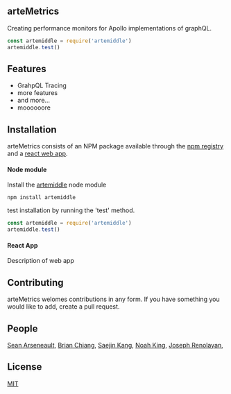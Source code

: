 ## arteMetrics
Creating performance monitors for Apollo implementations of graphQL.

```js
const artemiddle = require('artemiddle')
artemiddle.test()
```

## Features

  * GrahpQL Tracing
  * more features
  * and more...
  * moooooore

## Installation

arteMetrics consists of an NPM package available through the
[npm registry](https://www.npmjs.com/) and a [react web app](https://reactjs.org/).

#### Node module

Install the [artemiddle](https://www.npmjs.com/package/artemiddle) node module 
```
npm install artemiddle
```

test installation by running the 'test' method.
```javascript
const artemiddle = require('artemiddle')
artemiddle.test()
```

#### React App
Description of web app

## Contributing

 arteMetrics welomes contributions in any form. If you have something you would like to add, create a pull request.

## People

[Sean Arseneault](https://github.com/itsmesean),
[Brian Chiang](https://github.com/ch-brian),
[Saejin Kang](https://github.com/skang1004),
[Noah King](https://github.com/code-ark),
[Joseph Renolayan](https://github.com/jodaisu),


## License

  [MIT](LICENSE)

[npm-image]: **
[npm-url]: https://www.npmjs.com/package/artemetrics
[downloads-image]: **
[downloads-url]: https://npmjs.org/package/artemetrics
